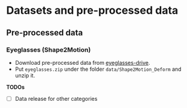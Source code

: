 # Datasets and pre-processed data



## Pre-processed data

### Eyeglasses (Shape2Motion)


- Download pre-processed data from [eyeglasses-drive](). 
- Put `eyeglasses.zip` under the folder `data/Shape2Motion_Deform` and unzip it. 
  



**TODOs**
- [ ] Data release for other categories



